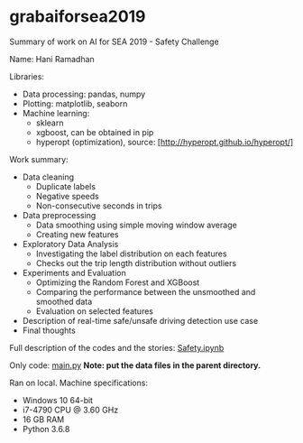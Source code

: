 # grabaiforsea2019

Summary of work on AI for SEA 2019 - Safety Challenge

Name: Hani Ramadhan

Libraries: 
- Data processing: pandas, numpy
- Plotting: matplotlib, seaborn
- Machine learning: 
    + sklearn
    + xgboost, can be obtained in pip
    + hyperopt (optimization), source: [http://hyperopt.github.io/hyperopt/]

Work summary:
- Data cleaning
    + Duplicate labels
    + Negative speeds
    + Non-consecutive seconds in trips
- Data preprocessing
    + Data smoothing using simple moving window average
    + Creating new features
- Exploratory Data Analysis
    + Investigating the label distribution on each features
    + Checks out the trip length distribution without outliers
- Experiments and Evaluation
    + Optimizing the Random Forest and XGBoost
    + Comparing the performance between the unsmoothed and smoothed data
    + Evaluation on selected features
- Description of real-time safe/unsafe driving detection use case
- Final thoughts

Full description of the codes and the stories: [Safety.ipynb](./Safety.ipynb)

Only code: [main.py](./main.py)
**Note: put the data files in the parent directory.**

Ran on local. Machine specifications:
- Windows 10 64-bit
- i7-4790 CPU @ 3.60 GHz
- 16 GB RAM
- Python 3.6.8


